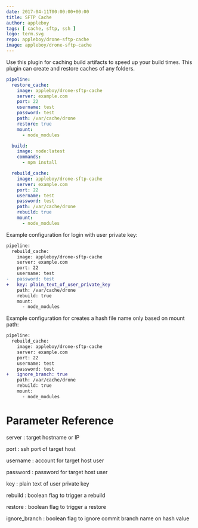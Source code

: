 ```yaml
---
date: 2017-04-11T00:00:00+00:00
title: SFTP Cache
author: appleboy
tags: [ cache, sftp, ssh ]
logo: term.svg
repo: appleboy/drone-sftp-cache
image: appleboy/drone-sftp-cache
---
```


Use this plugin for caching build artifacts to speed up your build times. This plugin can create and restore caches of any folders.

```yaml
pipeline:
  restore_cache:
    image: appleboy/drone-sftp-cache
    server: example.com
    port: 22
    username: test
    password: test
    path: /var/cache/drone
    restore: true
    mount:
      - node_modules

  build:
    image: node:latest
    commands:
      - npm install

  rebuild_cache:
    image: appleboy/drone-sftp-cache
    server: example.com
    port: 22
    username: test
    password: test
    path: /var/cache/drone
    rebuild: true
    mount:
      - node_modules
```

Example configuration for login with user private key:

```diff
pipeline:
  rebuild_cache:
    image: appleboy/drone-sftp-cache
    server: example.com
    port: 22
    username: test
-   password: test
+   key: plain_text_of_user_private_key
    path: /var/cache/drone
    rebuild: true
    mount:
      - node_modules
```

Example configuration for creates a hash file name only based on mount path:

```diff
pipeline:
  rebuild_cache:
    image: appleboy/drone-sftp-cache
    server: example.com
    port: 22
    username: test
    password: test
+   ignore_branch: true
    path: /var/cache/drone
    rebuild: true
    mount:
      - node_modules
```

# Parameter Reference

server
: target hostname or IP

port
: ssh port of target host

username
: account for target host user

password
: password for target host user

key
: plain text of user private key

rebuild
: boolean flag to trigger a rebuild

restore
: boolean flag to trigger a restore

ignore_branch
: boolean flag to ignore commit branch name on hash value
